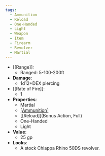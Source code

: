 ```yaml
---
tags:
  - Ammunition
  - Reload
  - One-Handed
  - Light
  - Weapon
  - Item
  - Firearm
  - Revolver
  - Martial
---
```

* [[Range]]:
	* Ranged: 5-100-200ft
* __Damage__:
	* 1d12+DEX piercing
* [[Rate of Fire]]:
	* 1
* __Properties__:
	* Martial
	* [[Ammunition]](6)
	* [[Reload]](Bonus Action, Full)
	* One-Handed
	* Light
* **Value**:
	* 25 gp
* **Looks**:
	* A stock Chiappa Rhino 50DS revolver.